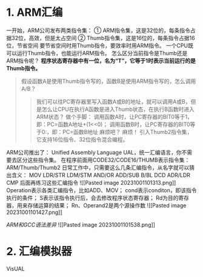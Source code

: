 # 1. ARM汇编
一开始，ARM公司发布两类指令集：
① ARM指令集，这是32位的，每条指令占据32位，高效，但是太占空间
② Thumb指令集，这是16位的，每条指令占据16位，节省空间
要节省空间时用Thumb指令，要效率时用ARM指令。
一个CPU既可以运行Thumb指令，也能运行ARM指令。
怎么区分当前指令是Thumb还是ARM指令呢？
**程序状态寄存器中有一位，名为“T”，它等于1时表示当前运行的是Thumb指令。**
>假设函数A是使用Thumb指令写的，函数B是使用ARM指令写的，怎么调用A/B？
>>我们可以往PC寄存器里写入函数A或B的地址，就可以调用A或B，但是怎么让CPU在执行A函数是进入Thumb状态，在执行B函数时进入ARM状态？
做个手脚：
调用函数A时，让PC寄存器的BIT0等于1，即：PC=函数A地址+(1<<0)；
调用函数B时，让PC寄存器的BIT0等于0:，即：PC=函数B地址
麻烦吧？
麻烦！
引入Thumb2指令集，
它支持16位指令、32位指令混合编程。


ARM公司推出了： Unified Assembly Language
UAL，统一汇编语言，你不需要去区分这些指令集。
在程序前面用CODE32/CODE16/THUMB表示指令集：ARM/Thumb/Thumb2
日常工作中，只需要这么几条汇编指令，从名字就可以猜出含义：
MOV
LDR/STR
LDM/STM
AND/OR
ADD/SUB
B/BL
DCD
ADR/LDR
CMP
后面再练习这些汇编指令
![[Pasted image 20231001101313.png]]
Operation表示各类汇编指令，比如ADD、MOV；
cond表示conditon，即该指令执行的条件；
S表示该指令执行后，会去修改程序状态寄存器；
Rd为目的寄存器，用来存储运算的结果；
Rn、Operand2是两个源操作数
![[Pasted image 20231001101427.png]]


*ARM和GCC语法差异*
![[Pasted image 20231001101538.png]]

# 2. 汇编模拟器
VisUAL